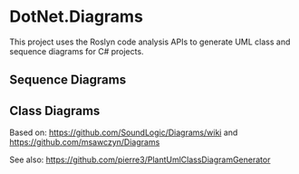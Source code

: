 # DotNet.Diagrams

This project uses the Roslyn code analysis APIs to generate UML class and sequence diagrams for C# projects.

## Sequence Diagrams

## Class Diagrams

Based on: https://github.com/SoundLogic/Diagrams/wiki and https://github.com/msawczyn/Diagrams

See also: https://github.com/pierre3/PlantUmlClassDiagramGenerator